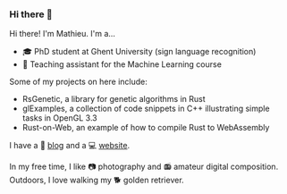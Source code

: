 ### Hi there 👋

<!--
**m-decoster/m-decoster** is a ✨ _special_ ✨ repository because its `README.md` (this file) appears on your GitHub profile.

Here are some ideas to get you started:

- 🔭 I’m currently working on ...
- 🌱 I’m currently learning ...
- 👯 I’m looking to collaborate on ...
- 🤔 I’m looking for help with ...
- 💬 Ask me about ...
- 📫 How to reach me: ...
- 😄 Pronouns: ...
- ⚡ Fun fact: ...
-->

Hi there! I'm Mathieu. I'm a...

- 🎓 PhD student at Ghent University (sign language recognition)
- 📔 Teaching assistant for the Machine Learning course

Some of my projects on here include:

- RsGenetic, a library for genetic algorithms in Rust
- glExamples, a collection of code snippets in C++ illustrating simple tasks in OpenGL 3.3
- Rust-on-Web, an example of how to compile Rust to WebAssembly

I have a 💬 [blog](https://m-decoster.github.io/) and a 💻 [website](https://users.ugent.be/~mcdcoste/).

In my free time, I like 📷 photography and 📻 amateur digital composition. Outdoors, I love walking my 🐕 golden retriever.
